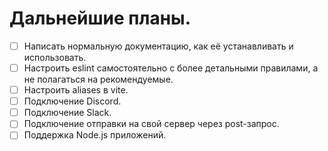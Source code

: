 # Дальнейшие планы.

- [ ] Написать нормальную документацию, как её устанавливать и использовать.
- [ ] Настроить eslint самостоятельно с более детальными правилами, а не полагаться на рекомендуемые.
- [ ] Настроить aliases в vite.
- [ ] Подключение Discord.
- [ ] Подключение Slack.
- [ ] Подключение отправки на свой сервер через post-запрос.
- [ ] Поддержка Node.js приложений.
